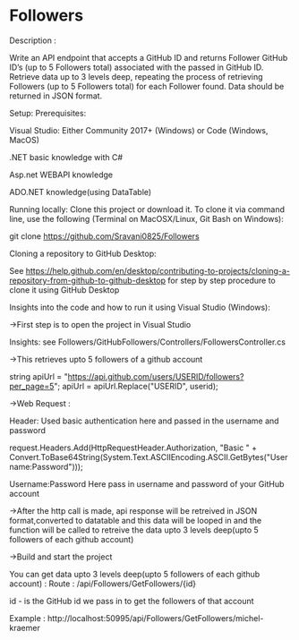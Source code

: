 # Followers
Description :

Write an API endpoint that accepts a GitHub ID and returns Follower GitHub ID’s (up to 5 Followers total) associated with the passed in GitHub ID. Retrieve data up to 3 levels deep, repeating the process of retrieving Followers (up to 5 Followers total) for each Follower found. Data should be returned in JSON format.

Setup: Prerequisites:

Visual Studio: Either Community 2017+ (Windows) or Code (Windows, MacOS)

.NET basic knowledge with C# 

Asp.net WEBAPI knowledge 

ADO.NET knowledge(using DataTable)

Running locally: Clone this project or download it. To clone it via command line, use the following (Terminal on MacOSX/Linux, Git Bash on Windows):

git clone https://github.com/Sravani0825/Followers

Cloning a repository to GitHub Desktop:

See https://help.github.com/en/desktop/contributing-to-projects/cloning-a-repository-from-github-to-github-desktop for step by step procedure to clone it using GitHub Desktop

Insights into the code and how to run it using Visual Studio (Windows):

->First step is to open the project in Visual Studio

Insights: see Followers/GitHubFollowers/Controllers/FollowersController.cs

->This retrieves upto 5 followers of a github account

string apiUrl = "https://api.github.com/users/USERID/followers?per_page=5"; apiUrl = apiUrl.Replace("USERID", userid);

->Web Request :

Header: Used basic authentication here and passed in the username and password

request.Headers.Add(HttpRequestHeader.Authorization, "Basic " + Convert.ToBase64String(System.Text.ASCIIEncoding.ASCII.GetBytes("Username:Password")));

Username:Password Here pass in username and password of your GitHub account

->After the http call is made, api response will be retreived in JSON format,converted to datatable and this data will be looped in and the function will be called to retreive the data upto 3 levels deep(upto 5 followers of each github account)

->Build and start the project

You can get data upto 3 levels deep(upto 5 followers of each github account) : Route : /api/Followers/GetFollowers/{id}

id - is the GitHub id we pass in to get the followers of that account

Example : http://localhost:50995/api/Followers/GetFollowers/michel-kraemer
